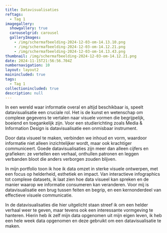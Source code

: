 ```yaml
---
title: Datavisualisaties
reftags:
  - Tag 1
imagegallery:
  showgallery: true
  carouselgrid: carousel
  galleryImages:
    - /img/scherm­afbeelding-2024-12-03-om-14.13.10.png
    - /img/scherm­afbeelding-2024-12-03-om-14.12.21.png
    - /img/scherm­afbeelding-2024-12-03-om-14.13.43.png
thumbnail: /img/scherm­afbeelding-2024-12-03-om-14.12.21.png
date: 2024-11-15T21:56:56.704Z
numbernavigation: 10
layout: layout2
mainincluded: true
tags:
  - Tag 1
collectionincluded: true
description: null
---
```

In een wereld waar informatie overal en altijd beschikbaar is, speelt datavisualisatie een cruciale rol. Het is de kunst en wetenschap om complexe gegevens te vertalen naar visuele vormen die begrijpelijk, boeiend en toegankelijk zijn. Voor een studierichting zoals Media & Information Design is datavisualisatie een onmisbaar instrument.

Door data visueel te maken, verbinden we inhoud en vorm, waardoor informatie niet alleen inzichtelijker wordt, maar ook krachtiger communiceert. Goede datavisualisaties zijn meer dan alleen cijfers en grafieken: ze vertellen een verhaal, onthullen patronen en leggen verbanden bloot die anders verborgen zouden blijven.

In mijn portfolio toon ik hoe ik data omzet in sterke visuele ontwerpen, met een focus op helderheid, esthetiek en impact. Van interactieve infographics tot complexe datasets, ik laat zien hoe data visueel kan spreken en de manier waarop we informatie consumeren kan veranderen. Voor mij is datavisualisatie een brug tussen feiten en begrip, en een kernonderdeel van effectieve visuele communicatie.

I﻿n de datavisualisaties die hier uitgelicht staan streef ik om een helder verhaal weer te geven, maar tevens ook een interessante vormgeving te hanteren. Hierin heb ik zelf mijn data opgenomen uit mijn eigen leven, ik heb een hele week data opgenomen en deze gebruikt om een datavisualisatie te maken.